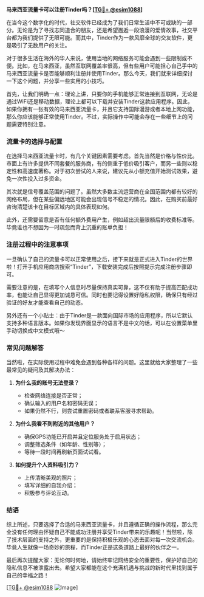 **马来西亚流量卡可以注册Tinder吗？[[TG💪+ @esim1088](https://t.me/s/esim1088)]**

在当今这个数字化的时代，社交软件已经成为了我们日常生活中不可或缺的一部分。无论是为了寻找志同道合的朋友，还是希望邂逅一段浪漫的爱情故事，社交平台都为我们提供了无限可能。而其中，Tinder作为一款风靡全球的交友软件，更是吸引了无数用户的关注。

对于很多生活在海外的华人来说，使用当地的网络服务可能会遇到一些限制或不便。比如，在马来西亚，虽然互联网覆盖率很高，但有些用户可能担心自己手中的马来西亚流量卡是否能够顺利注册并使用Tinder。那么今天，我们就来详细探讨一下这个问题，并分享一些实用的小技巧。

首先，让我们明确一点：理论上讲，只要你的手机能够正常连接到互联网，无论是通过WiFi还是移动数据，理论上都可以下载并安装Tinder这款应用程序。因此，如果你拥有一张有效的马来西亚流量卡，并且它支持国际漫游或者本地上网功能，那么你应该能够正常使用Tinder。不过，实际操作中可能会存在一些细节上的问题需要特别注意。

### **流量卡的选择与配置**

在选择马来西亚流量卡时，有几个关键因素需要考虑。首先当然是价格与性价比。市面上有许多提供不同套餐的服务商，有的侧重于低价吸引客户，而另一些则以稳定性和高速度著称。对于初次尝试的人来说，建议先从小额充值开始测试效果，避免一次性投入过多资金。

其次就是信号覆盖范围的问题了。虽然大多数主流运营商在全国范围内都有较好的网络布局，但在某些偏远地区可能会出现信号不稳定的情况。因此，在购买前最好咨询清楚该卡在目标区域内的具体表现如何。

此外，还需要留意是否有任何额外费用产生，例如超出流量限额后的收费标准等。毕竟谁也不想因为一时疏忽而背上沉重的账单负担！

### **注册过程中的注意事项**

一旦确认了自己的流量卡可以正常使用之后，接下来就是正式进入Tinder的世界啦！打开手机应用商店搜索“Tinder”，下载安装完成后按照提示完成注册步骤即可。

需要注意的是，在填写个人信息时尽量保持真实可靠，这不仅有助于提高匹配成功率，也能让自己显得更加诚恳可信。同时也要记得设置好隐私权限，确保只有经过验证的好友才能查看自己的动态。

另外还有一个小贴士：由于Tinder是一款面向国际市场的应用程序，所以它默认支持多种语言版本。如果你发现界面显示的语言不是中文的话，可以在设置菜单里手动切换成中文模式哦～

### **常见问题解答**

当然啦，在实际使用过程中难免会遇到各种各样的问题。这里就给大家整理了一些最常见的疑问及其解决办法：

1. **为什么我的账号无法登录？**
   - 检查网络连接是否正常；
   - 确认输入的用户名和密码无误；
   - 如果仍然不行，则尝试重置密码或者联系客服寻求帮助。

2. **为什么我看不到附近的其他用户？**
   - 确保GPS功能已开启并且定位服务处于启用状态；
   - 调整筛选条件（如年龄、性别等）；
   - 等待一段时间再刷新页面试试看。

3. **如何提升个人资料吸引力？**
   - 上传清晰美观的照片；
   - 填写详细的自我介绍；
   - 积极参与评论互动。

### **结语**

综上所述，只要选择了合适的马来西亚流量卡，并且遵循正确的操作流程，那么完全没有任何理由怀疑自己不能成功注册并享受Tinder带来的乐趣呢！当然啦，除了技术层面的支持之外，更重要的是保持积极乐观的心态去面对每一次交流机会。毕竟人生就像一场奇妙的旅程，而Tinder正是这条道路上最好的伙伴之一。

最后再次提醒大家：无论何时何地，请始终牢记网络安全的重要性，保护好自己的隐私信息不被泄露出去。希望大家都能在这个充满机遇与挑战的新时代里找到属于自己的幸福之路！

[[TG💪+ @esim1088](https://t.me/s/esim1088) ![Image](https://i.postimg.cc/4NQfJmqS/Snipaste-2025-05-13-00-14-12.png)]